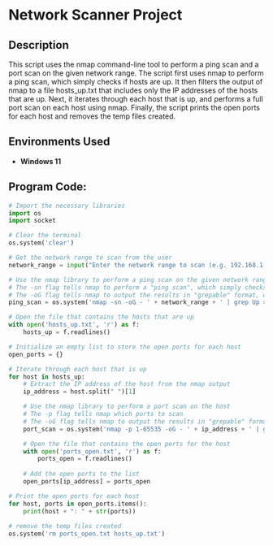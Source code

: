 <h1>Network Scanner Project</h1>


<h2>Description</h2>
This script uses the nmap command-line tool to perform a ping scan and a port scan on the given network range. The script first uses nmap to perform a ping scan, which simply checks if hosts are up. It then filters the output of nmap to a file hosts_up.txt that includes only the IP addresses of the hosts that are up. Next, it iterates through each host that is up, and performs a full port scan on each host using nmap. Finally, the script prints the open ports for each host and removes the temp files created.
<br />



<h2>Environments Used </h2>

- <b>Windows 11</b> 

<h2>Program Code:</h2>

```python
# Import the necessary libraries
import os
import socket

# Clear the terminal
os.system('clear')

# Get the network range to scan from the user
network_range = input("Enter the network range to scan (e.g. 192.168.1.0/24): ")

# Use the nmap library to perform a ping scan on the given network range
# The -sn flag tells nmap to perform a "ping scan", which simply checks if hosts are up
# The -oG flag tells nmap to output the results in "grepable" format, which makes it easier to parse the results
ping_scan = os.system('nmap -sn -oG - ' + network_range + ' | grep Up > hosts_up.txt')

# Open the file that contains the hosts that are up
with open('hosts_up.txt', 'r') as f:
    hosts_up = f.readlines()

# Initialize an empty list to store the open ports for each host
open_ports = {}

# Iterate through each host that is up
for host in hosts_up:
    # Extract the IP address of the host from the nmap output
    ip_address = host.split(" ")[1]

    # Use the nmap library to perform a port scan on the host
    # The -p flag tells nmap which ports to scan
    # The -oG flag tells nmap to output the results in "grepable" format, which makes it easier to parse the results
    port_scan = os.system('nmap -p 1-65535 -oG - ' + ip_address + ' | grep open > ports_open.txt')

    # Open the file that contains the open ports for the host
    with open('ports_open.txt', 'r') as f:
        ports_open = f.readlines()
        
    # Add the open ports to the list
    open_ports[ip_address] = ports_open

# Print the open ports for each host
for host, ports in open_ports.items():
    print(host + ": " + str(ports))
    
# remove the temp files created
os.system('rm ports_open.txt hosts_up.txt')


```
